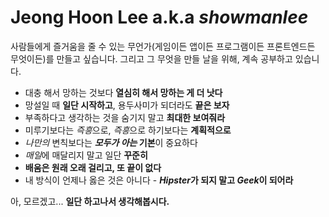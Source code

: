 # Jeong Hoon Lee a.k.a *showmanlee*

사람들에게 즐거움을 줄 수 있는 무언가(게임이든 앱이든 프로그램이든 프론트엔드든 무엇이든)를 만들고 싶습니다. 그리고 그 무엇을 만들 날을 위해, 계속 공부하고 있습니다.

 * 대충 해서 망하는 것보다 **열심히 해서 망하는 게 더 낫다**
 * 망설일 때 **일단 시작하고**, 용두사미가 되더라도 **끝은 보자**
 * 부족하다고 생각하는 것을 숨기지 말고 **최대한 보여줘라**
 * 미루기보다는 *즉흥*으로, *즉흥*으로 하기보다는 **계획적으로**
 * *나만의* 변칙보다는 ***모두가 아는* 기본**이 중요하다
 * *매일*에 매달리지 말고 일단 **꾸준히**
 * **배움은 원래 오래 걸리고, 또 끝이 없다**
 * 내 방식이 언제나 옳은 것은 아니다 - ***Hipster*가 되지 말고 *Geek*이 되어라**

아, 모르겠고... **일단 하고나서 생각해봅시다.**
